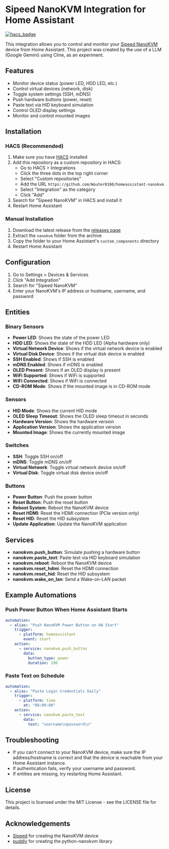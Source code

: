 # Sipeed NanoKVM Integration for Home Assistant

[![hacs_badge](https://img.shields.io/badge/HACS-Custom-orange.svg)](https://github.com/custom-components/hacs)

This integration allows you to control and monitor your [Sipeed NanoKVM](https://github.com/sipeed/NanoKVM) device from Home Assistant. This
project was created by the use of a LLM (Google Gemini) using Cline, as an experiment.

## Features

- Monitor device status (power LED, HDD LED, etc.)
- Control virtual devices (network, disk)
- Toggle system settings (SSH, mDNS)
- Push hardware buttons (power, reset)
- Paste text via HID keyboard simulation
- Control OLED display settings
- Monitor and control mounted images

## Installation

### HACS (Recommended)

1. Make sure you have [HACS](https://hacs.xyz/) installed
2. Add this repository as a custom repository in HACS:
   - Go to HACS > Integrations
   - Click the three dots in the top right corner
   - Select "Custom repositories"
   - Add the URL `https://github.com/Wouter0100/homeassistant-nanokvm`
   - Select "Integration" as the category
   - Click "Add"
3. Search for "Sipeed NanoKVM" in HACS and install it
4. Restart Home Assistant

### Manual Installation

1. Download the latest release from the [releases page](https://github.com/Wouter0100/homeassistant-nanokvm/releases)
2. Extract the `nanokvm` folder from the archive
3. Copy the folder to your Home Assistant's `custom_components` directory
4. Restart Home Assistant

## Configuration

1. Go to Settings > Devices & Services
2. Click "Add Integration"
3. Search for "Sipeed NanoKVM"
4. Enter your NanoKVM's IP address or hostname, username, and password

## Entities

### Binary Sensors

- **Power LED**: Shows the state of the power LED
- **HDD LED**: Shows the state of the HDD LED (Alpha hardware only)
- **Virtual Network Device**: Shows if the virtual network device is enabled
- **Virtual Disk Device**: Shows if the virtual disk device is enabled
- **SSH Enabled**: Shows if SSH is enabled
- **mDNS Enabled**: Shows if mDNS is enabled
- **OLED Present**: Shows if an OLED display is present
- **WiFi Supported**: Shows if WiFi is supported
- **WiFi Connected**: Shows if WiFi is connected
- **CD-ROM Mode**: Shows if the mounted image is in CD-ROM mode

### Sensors

- **HID Mode**: Shows the current HID mode
- **OLED Sleep Timeout**: Shows the OLED sleep timeout in seconds
- **Hardware Version**: Shows the hardware version
- **Application Version**: Shows the application version
- **Mounted Image**: Shows the currently mounted image

### Switches

- **SSH**: Toggle SSH on/off
- **mDNS**: Toggle mDNS on/off
- **Virtual Network**: Toggle virtual network device on/off
- **Virtual Disk**: Toggle virtual disk device on/off

### Buttons

- **Power Button**: Push the power button
- **Reset Button**: Push the reset button
- **Reboot System**: Reboot the NanoKVM device
- **Reset HDMI**: Reset the HDMI connection (PCIe version only)
- **Reset HID**: Reset the HID subsystem
- **Update Application**: Update the NanoKVM application

## Services

- **nanokvm.push_button**: Simulate pushing a hardware button
- **nanokvm.paste_text**: Paste text via HID keyboard simulation
- **nanokvm.reboot**: Reboot the NanoKVM device
- **nanokvm.reset_hdmi**: Reset the HDMI connection
- **nanokvm.reset_hid**: Reset the HID subsystem
- **nanokvm.wake_on_lan**: Send a Wake-on-LAN packet

## Example Automations

### Push Power Button When Home Assistant Starts

```yaml
automation:
  - alias: "Push NanoKVM Power Button on HA Start"
    trigger:
      - platform: homeassistant
        event: start
    action:
      - service: nanokvm.push_button
        data:
          button_type: power
          duration: 100
```

### Paste Text on Schedule

```yaml
automation:
  - alias: "Paste Login Credentials Daily"
    trigger:
      - platform: time
        at: "08:00:00"
    action:
      - service: nanokvm.paste_text
        data:
          text: "username\npassword\n"
```

## Troubleshooting

- If you can't connect to your NanoKVM device, make sure the IP address/hostname is correct and that the device is reachable from your Home Assistant instance.
- If authentication fails, verify your username and password.
- If entities are missing, try restarting Home Assistant.

## License

This project is licensed under the MIT License - see the LICENSE file for details.

## Acknowledgements

- [Sipeed](https://sipeed.com/) for creating the NanoKVM device
- [puddly](https://github.com/puddly) for creating the python-nanokvm library
